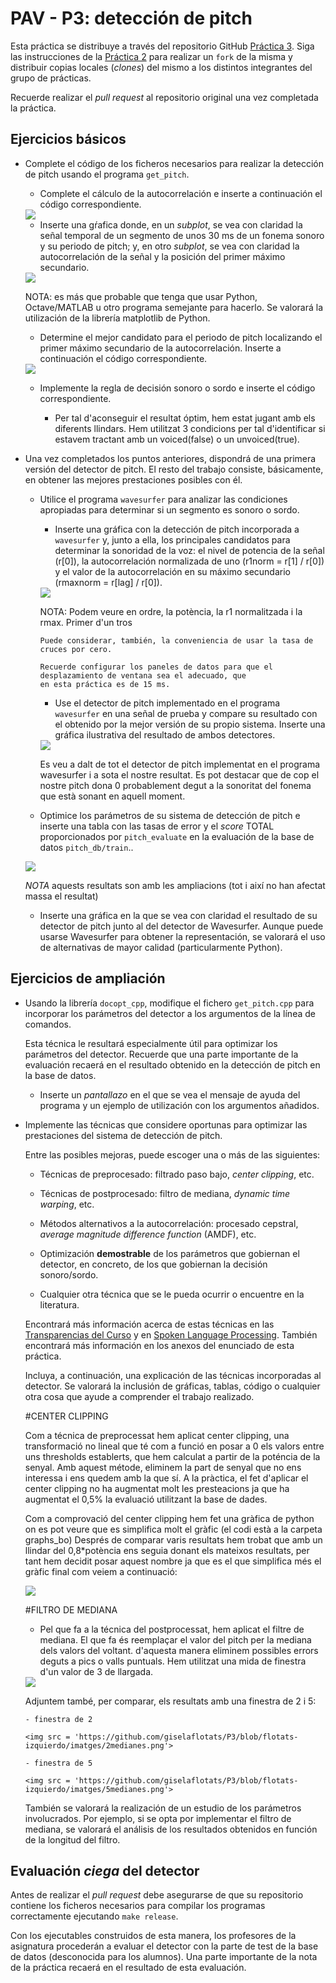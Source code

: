 PAV - P3: detección de pitch
============================

Esta práctica se distribuye a través del repositorio GitHub [Práctica 3](https://github.com/albino-pav/P3).
Siga las instrucciones de la [Práctica 2](https://github.com/albino-pav/P2) para realizar un `fork` de la
misma y distribuir copias locales (*clones*) del mismo a los distintos integrantes del grupo de prácticas.

Recuerde realizar el *pull request* al repositorio original una vez completada la práctica.

Ejercicios básicos
------------------

- Complete el código de los ficheros necesarios para realizar la detección de pitch usando el programa
  `get_pitch`.

   * Complete el cálculo de la autocorrelación e inserte a continuación el código correspondiente.

   <img src='https://github.com/giselaflotats/P3/blob/flotats-izquierdo/imatges/Autocorrelación.png'>

   * Inserte una gŕafica donde, en un *subplot*, se vea con claridad la señal temporal de un segmento de
     unos 30 ms de un fonema sonoro y su periodo de pitch; y, en otro *subplot*, se vea con claridad la
	 autocorrelación de la señal y la posición del primer máximo secundario.

   <img src ='https://github.com/giselaflotats/P3/blob/flotats-izquierdo/imatges/SenyalTemp%26AutocorrelacióPython.png'>

	 NOTA: es más que probable que tenga que usar Python, Octave/MATLAB u otro programa semejante para
	 hacerlo. Se valorará la utilización de la librería matplotlib de Python.

   * Determine el mejor candidato para el periodo de pitch localizando el primer máximo secundario de la
     autocorrelación. Inserte a continuación el código correspondiente.

    <img src = 'https://github.com/giselaflotats/P3/blob/flotats-izquierdo/imatges/Pitch.png'>

   * Implemente la regla de decisión sonoro o sordo e inserte el código correspondiente.

      - Per tal d'aconseguir el resultat óptim, hem estat jugant amb els diferents llindars. Hem utilitzat 3 condicions per tal d'identificar si estavem tractant amb un voiced(false) o un unvoiced(true). 

- Una vez completados los puntos anteriores, dispondrá de una primera versión del detector de pitch. El 
  resto del trabajo consiste, básicamente, en obtener las mejores prestaciones posibles con él.

  * Utilice el programa `wavesurfer` para analizar las condiciones apropiadas para determinar si un
    segmento es sonoro o sordo. 
	
	  - Inserte una gráfica con la detección de pitch incorporada a `wavesurfer` y, junto a ella, los 
	    principales candidatos para determinar la sonoridad de la voz: el nivel de potencia de la señal
		(r[0]), la autocorrelación normalizada de uno (r1norm = r[1] / r[0]) y el valor de la
		autocorrelación en su máximo secundario (rmaxnorm = r[lag] / r[0]).

    <img src = 'https://github.com/giselaflotats/P3/blob/flotats-izquierdo/imatges/WS.Pot_R1_Rmax.png'>

      NOTA: Podem veure en ordre, la potència, la r1 normalitzada i la rmax. Primer d'un tros 

		Puede considerar, también, la conveniencia de usar la tasa de cruces por cero.

	    Recuerde configurar los paneles de datos para que el desplazamiento de ventana sea el adecuado, que
		en esta práctica es de 15 ms.

      - Use el detector de pitch implementado en el programa `wavesurfer` en una señal de prueba y compare
	    su resultado con el obtenido por la mejor versión de su propio sistema.  Inserte una gráfica
		ilustrativa del resultado de ambos detectores.

    <img src = 'https://github.com/giselaflotats/P3/blob/flotats-izquierdo/imatges/WS_Pitch.png'>

      Es veu a dalt de tot el detector de pitch implementat en el programa wavesurfer i a sota el nostre resultat. 
      Es pot destacar que de cop el nostre pitch dona 0 probablement degut a la sonoritat del fonema que està sonant en aquell moment.
  
  * Optimice los parámetros de su sistema de detección de pitch e inserte una tabla con las tasas de error
    y el *score* TOTAL proporcionados por `pitch_evaluate` en la evaluación de la base de datos 
	`pitch_db/train`..
  
  <img src = 'https://github.com/giselaflotats/P3/blob/flotats-izquierdo/imatges/Summary.png'>

  *NOTA* aquests resultats son amb les ampliacions (tot i així no han afectat massa el resultat)

   * Inserte una gráfica en la que se vea con claridad el resultado de su detector de pitch junto al del
     detector de Wavesurfer. Aunque puede usarse Wavesurfer para obtener la representación, se valorará
	 el uso de alternativas de mayor calidad (particularmente Python).
   

Ejercicios de ampliación
------------------------

- Usando la librería `docopt_cpp`, modifique el fichero `get_pitch.cpp` para incorporar los parámetros del
  detector a los argumentos de la línea de comandos.
  
  Esta técnica le resultará especialmente útil para optimizar los parámetros del detector. Recuerde que
  una parte importante de la evaluación recaerá en el resultado obtenido en la detección de pitch en la
  base de datos.

  * Inserte un *pantallazo* en el que se vea el mensaje de ayuda del programa y un ejemplo de utilización
    con los argumentos añadidos.

- Implemente las técnicas que considere oportunas para optimizar las prestaciones del sistema de detección
  de pitch.

  Entre las posibles mejoras, puede escoger una o más de las siguientes:

  * Técnicas de preprocesado: filtrado paso bajo, *center clipping*, etc.

  * Técnicas de postprocesado: filtro de mediana, *dynamic time warping*, etc.

  * Métodos alternativos a la autocorrelación: procesado cepstral, *average magnitude difference function*
    (AMDF), etc.
  * Optimización **demostrable** de los parámetros que gobiernan el detector, en concreto, de los que
    gobiernan la decisión sonoro/sordo.
  * Cualquier otra técnica que se le pueda ocurrir o encuentre en la literatura.

  Encontrará más información acerca de estas técnicas en las [Transparencias del Curso](https://atenea.upc.edu/pluginfile.php/2908770/mod_resource/content/3/2b_PS%20Techniques.pdf)
  y en [Spoken Language Processing](https://discovery.upc.edu/iii/encore/record/C__Rb1233593?lang=cat).
  También encontrará más información en los anexos del enunciado de esta práctica.

  Incluya, a continuación, una explicación de las técnicas incorporadas al detector. Se valorará la
  inclusión de gráficas, tablas, código o cualquier otra cosa que ayude a comprender el trabajo realizado.

  #CENTER CLIPPING

   Com a técnica de preprocessat hem aplicat center clipping, una transformació no lineal que té com a funció en posar a 0 els valors entre uns thresholds establerts, que hem calculat a partir de la poténcia de la senyal. Amb aquest métode, eliminem la part de senyal que no ens interessa i ens quedem amb la que sí. A la pràctica, el fet d'aplicar el center clipping no ha augmentat molt les presteacions ja que ha augmentat el 0,5% la evaluació utilitzant la base de dades.

   Com a comprovació del center clipping hem fet una gràfica de python on es pot veure que es simplifica molt el gràfic (el codi està a la carpeta graphs_bo)
   Després de comparar varis resultats hem trobat que amb un llindar del 0,8*potència ens seguia donant els mateixos resultats, per tant hem decidit posar aquest nombre ja que es el que simplifica més el gràfic final com veiem a continuació: 

   <img src = 'https://github.com/giselaflotats/P3/blob/flotats-izquierdo/imatges/CenterClipping.png'>

  #FILTRO DE MEDIANA
    - Pel que fa a la técnica del postprocessat, hem aplicat el filtre de mediana. El que fa és reemplaçar el valor del pitch per la mediana dels valors del voltant. d'aquesta manera eliminem possibles errors deguts a pics o valls puntuals. Hem utilitzat una mida de finestra d'un valor de 3 de llargada.

    <img src = 'https://github.com/giselaflotats/P3/blob/flotats-izquierdo/imatges/3medianes.png'>

    Adjuntem també, per comparar, els resultats amb una finestra de 2 i 5: 

      - finestra de 2

      <img src = 'https://github.com/giselaflotats/P3/blob/flotats-izquierdo/imatges/2medianes.png'>

      - finestra de 5

      <img src = 'https://github.com/giselaflotats/P3/blob/flotats-izquierdo/imatges/5medianes.png'>

  También se valorará la realización de un estudio de los parámetros involucrados. Por ejemplo, si se opta
  por implementar el filtro de mediana, se valorará el análisis de los resultados obtenidos en función de
  la longitud del filtro.
   

Evaluación *ciega* del detector
-------------------------------

Antes de realizar el *pull request* debe asegurarse de que su repositorio contiene los ficheros necesarios
para compilar los programas correctamente ejecutando `make release`.

Con los ejecutables construidos de esta manera, los profesores de la asignatura procederán a evaluar el
detector con la parte de test de la base de datos (desconocida para los alumnos). Una parte importante de
la nota de la práctica recaerá en el resultado de esta evaluación.
